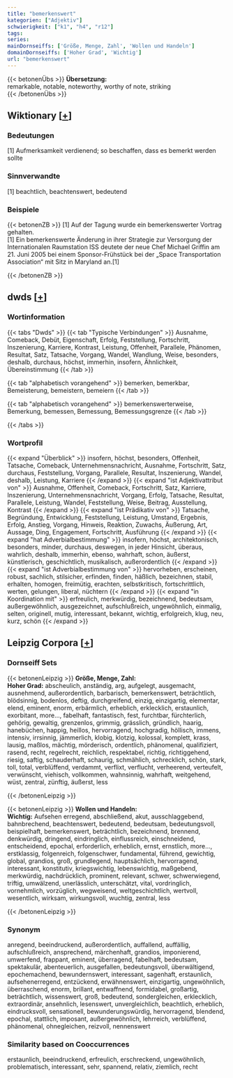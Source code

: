 ```yaml
---
title: "bemerkenswert"
kategorien: ["Adjektiv"]
schwierigkeit: ["k1", "h4", "r12"]
tags:
series:
mainDornseiffs: ['Größe, Menge, Zahl', 'Wollen und Handeln']
domainDornseiffs: ['Hoher Grad', 'Wichtig']
url: "bemerkenswert"
---
```


{{< betonenÜbs >}}
**Übersetzung:**  
remarkable, notable, noteworthy, worthy of note, striking  
{{< /betonenÜbs >}}

## Wiktionary [[+](https://de.wiktionary.org/wiki/bemerkenswert)]

### Bedeutungen
[1] Aufmerksamkeit verdienend; so beschaffen, dass es bemerkt werden sollte  

### Sinnverwandte
[1] beachtlich, beachtenswert, bedeutend  

### Beispiele
{{< betonenZB >}}
[1] Auf der Tagung wurde ein bemerkenswerter Vortrag gehalten.  
[1] Ein bemerkenswerte Änderung in ihrer Strategie zur Versorgung der Internationalen Raumstation ISS deutete der neue Chef Michael Griffin am 21. Juni 2005 bei einem Sponsor-Frühstück bei der „Space Transportation Association“ mit Sitz in Maryland an.[1]  

{{< /betonenZB >}}


## dwds [[+](https://www.dwds.de/wb/bemerkenswert)]

### Wortinformation
{{< tabs "Dwds" >}}
{{< tab "Typische Verbindungen" >}}
Ausnahme, Comeback, Debüt, Eigenschaft, Erfolg, Feststellung, Fortschritt, Inszenierung, Karriere, Kontrast, Leistung, Offenheit, Parallele, Phänomen, Resultat, Satz, Tatsache, Vorgang, Wandel, Wandlung, Weise, besonders, deshalb, durchaus, höchst, immerhin, insofern, Ähnlichkeit, Übereinstimmung
{{< /tab >}}

{{< tab "alphabetisch vorangehend" >}}
bemerken, bemerkbar, Bemeisterung, bemeistern, bemeiern
{{< /tab >}}

{{< tab "alphabetisch vorangehend" >}}
bemerkenswerterweise, Bemerkung, bemessen, Bemessung, Bemessungsgrenze
{{< /tab >}}

{{< /tabs >}}

### Wortprofil
{{< expand "Überblick" >}} insofern, höchst, besonders, Offenheit, Tatsache, Comeback, Unternehmensnachricht, Ausnahme, Fortschritt, Satz, durchaus, Feststellung, Vorgang, Parallele, Resultat, Inszenierung, Wandel, deshalb, Leistung, Karriere {{< /expand >}}
{{< expand "ist Adjektivattribut von" >}} Ausnahme, Offenheit, Comeback, Fortschritt, Satz, Karriere, Inszenierung, Unternehmensnachricht, Vorgang, Erfolg, Tatsache, Resultat, Parallele, Leistung, Wandel, Feststellung, Weise, Beitrag, Ausstellung, Kontrast {{< /expand >}}
{{< expand "ist Prädikativ von" >}} Tatsache, Begründung, Entwicklung, Feststellung, Leistung, Umstand, Ergebnis, Erfolg, Anstieg, Vorgang, Hinweis, Reaktion, Zuwachs, Äußerung, Art, Aussage, Ding, Engagement, Fortschritt, Ausführung {{< /expand >}}
{{< expand "hat Adverbialbestimmung" >}} insofern, höchst, architektonisch, besonders, minder, durchaus, deswegen, in jeder Hinsicht, überaus, wahrlich, deshalb, immerhin, ebenso, wahrhaft, schon, äußerst, künstlerisch, geschichtlich, musikalisch, außerordentlich {{< /expand >}}
{{< expand "ist Adverbialbestimmung von" >}} hervorheben, erscheinen, robust, sachlich, stilsicher, erfinden, finden, häßlich, bezeichnen, stabil, erhalten, homogen, freimütig, erachten, selbstkritisch, fortschrittlich, werten, gelungen, liberal, nüchtern {{< /expand >}}
{{< expand "in Koordination mit" >}} erfreulich, merkwürdig, bezeichnend, bedeutsam, außergewöhnlich, ausgezeichnet, aufschlußreich, ungewöhnlich, einmalig, selten, originell, mutig, interessant, bekannt, wichtig, erfolgreich, klug, neu, kurz, schön {{< /expand >}}

## Leipzig Corpora [[+](https://corpora.uni-leipzig.de/en/res?word=bemerkenswert&corpusId=deu_newscrawl-public_2018)]

### Dornseiff Sets
{{< betonenLeipzig >}}
**Größe, Menge, Zahl:**  
**Hoher Grad:** abscheulich, anständig, arg, aufgelegt, ausgemacht, ausnehmend, außerordentlich, barbarisch, bemerkenswert, beträchtlich, blödsinnig, bodenlos, deftig, durchgreifend, einzig, einzigartig, elementar, elend, eminent, enorm, erbärmlich, erheblich, erklecklich, erstaunlich, exorbitant, more..., fabelhaft, fantastisch, fest, furchtbar, fürchterlich, gehörig, gewaltig, grenzenlos, grimmig, grässlich, gründlich, haarig, hanebüchen, happig, heillos, hervorragend, hochgradig, höllisch, immens, intensiv, irrsinnig, jämmerlich, klobig, klotzig, kolossal, komplett, krass, lausig, maßlos, mächtig, mörderisch, ordentlich, phänomenal, qualifiziert, rasend, recht, regelrecht, reichlich, respektabel, richtig, richtiggehend, riesig, saftig, schauderhaft, schaurig, schmählich, schrecklich, schön, stark, toll, total, verblüffend, verdammt, verflixt, verflucht, verheerend, verteufelt, verwünscht, viehisch, vollkommen, wahnsinnig, wahrhaft, weitgehend, wüst, zentral, zünftig, äußerst, less  

{{< /betonenLeipzig >}}


{{< betonenLeipzig >}}
**Wollen und Handeln:**  
**Wichtig:** Aufsehen erregend, abschließend, akut, ausschlaggebend, bahnbrechend, beachtenswert, bedeutend, bedeutsam, bedeutungsvoll, beispielhaft, bemerkenswert, beträchtlich, bezeichnend, brennend, denkwürdig, dringend, eindringlich, einflussreich, einschneidend, entscheidend, epochal, erforderlich, erheblich, ernst, ernstlich, more..., erstklassig, folgenreich, folgenschwer, fundamental, führend, gewichtig, global, grandios, groß, grundlegend, hauptsächlich, hervorragend, interessant, konstitutiv, kriegswichtig, lebenswichtig, maßgebend, merkwürdig, nachdrücklich, prominent, relevant, schwer, schwerwiegend, triftig, umwälzend, unerlässlich, unterschätzt, vital, vordringlich, vornehmlich, vorzüglich, wegweisend, weltgeschichtlich, wertvoll, wesentlich, wirksam, wirkungsvoll, wuchtig, zentral, less  

{{< /betonenLeipzig >}}

### Synonym
anregend, beeindruckend, außerordentlich, auffallend, auffällig, aufschlußreich, ansprechend, märchenhaft, grandios, imponierend, umwerfend, frappant, eminent, überragend, fabelhaft, bedeutsam, spektakulär, abenteuerlich, ausgefallen, bedeutungsvoll, überwältigend, epochemachend, bewundernswert, interessant, sagenhaft, erstaunlich, aufsehenerregend, entzückend, erwähnenswert, einzigartig, ungewöhnlich, überraschend, enorm, brillant, entwaffnend, formidabel, großartig, beträchtlich, wissenswert, groß, bedeutend, sondergleichen, erklecklich, extraordinär, ansehnlich, lesenswert, unvergleichlich, beachtlich, erheblich, eindrucksvoll, sensationell, bewunderungswürdig, hervorragend, blendend, epochal, stattlich, imposant, außergewöhnlich, lehrreich, verblüffend, phänomenal, ohnegleichen, reizvoll, nennenswert


### Similarity based on Cooccurrences
erstaunlich, beeindruckend, erfreulich, erschreckend, ungewöhnlich, problematisch, interessant, sehr, spannend, relativ, ziemlich, recht

